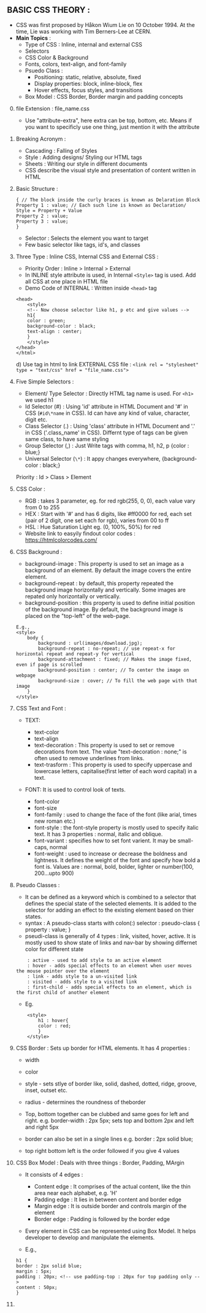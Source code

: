 ## BASIC CSS THEORY :

-   CSS was first proposed by Håkon Wium Lie on 10 October 1994. At the time, Lie was working with Tim Berners-Lee at CERN.
-   **Main Topics** :
    -   Type of CSS : Inline, internal and external CSS
    -   Selectors
    -   CSS Color & Background
    -   Fonts, colors, text-align, and font-family
    -   Psuedo Class :
        -   Positioning: static, relative, absolute, fixed
        -   Display properties: block, inline-block, flex
        -   Hover effects, focus styles, and transitions
    -   Box Model : CSS Border, Border margin and padding concepts

0.  file Extension : file_name.css
    -   Use "attribute-extra", here extra can be top, bottom, etc. Means if you want to specificly use one thing, just mention it with the attribute
1.  Breaking Acronym :

    -   Cascading : Falling of Styles
    -   Style : Adding designs/ Styling our HTML tags
    -   Sheets : Writing our style in different documents
    -   CSS describe the visual style and presentation of content written in HTML

2.  Basic Structure :

    ```Selector // The selector + Declaration Block is known as CSS Rule
    { // The block inside the curly braces is known as Delaration Block
    Property 1 : value; // Each such line is known as Declaration/ Style = Property + Value
    Property 2 : value;
    Property 3 : value;
    }
    ```

    -   Selector : Selects the element you want to target
    -   Few basic selector like tags, id's, and classes

3.  Three Type : Inline CSS, Internal CSS and External CSS :

    -   Priority Order : Inline > Internal > External
    -   In INLINE style attribute is used, in Internal `<Style>` tag is used. Add all CSS at one place in HTML file
    -   Demo Code of INTERNAL : Written inside `<head>` tag

    ```<html>
    <head>
        <style>
        <!-- Now choose selector like h1, p etc and give values -->
        h1{
        color : green;
        background-color : black;
        text-align : center;
        }
        </style>
    </head>
    </html>
    ```

    d) Use <link> tag in html to link EXTERNAL CSS file : `<link rel = "stylesheet" type = "text/css" href = "file_name.css">`

4.  Five Simple Selectors :

    -   Element/ Type Selector : Directly HTML tag name is used. For `<h1>` we used h1
    -   Id Selector (#) : Using 'id' attribute in HTML Document and '#' in CSS (`#id\*name` in CSS). Id can have any kind of value, character, digit etc.
    -   Class Selector (.) : Using 'class' attribute in HTML Document and '.' in CSS ('.class_name' in CSS). Differnt type of tags can be given same class, to have same styling
    -   Group Selector (,) : Just Write tags with comma, h1, h2, p {color : blue;}
    -   Universal Selector (`\*`) : It appy changes everywhere, {background-color : black;}

    Priority : Id > Class > Element

5.  CSS Color :

    -   RGB : takes 3 parameter, eg. for red rgb(255, 0, 0), each value vary from 0 to 255
    -   HEX : Start with '#' and has 6 digits, like #ff0000 for red, each set (pair of 2 digit, one set each for rgb), varies from 00 to ff
    -   HSL : Hue Saturation Light eg. (0, 100%, 50%) for red
    -   Website link to easyily findout color codes : https://htmlcolorcodes.com/

6.  CSS Background :

    -   background-image : This property is used to set an image as a background of an element. By default the image covers the entire element.
    -   background-repeat : by default, this property repeated the background image horizontally and vertically. Some images are repated only horizontally or vertically.
    -   background-position : this property is used to define initial position of the background image. By default, the background image is placed on the "top-left" of the web-page.

    ```
    E.g.,
    <style>
        body {
            background : url(images/download.jpg);
            background-repeat : no-repeat; // use repeat-x for horizontal repeat and repeat-y for vertical
            background-attachment : fixed; // Makes the image fixed, even if page is scrolled
            background-position : center; // To center the image on webpage
            background-size : cover; // To fill the web page with that image
        }
    </style>
    ```

7.  CSS Text and Font :

    -   TEXT:

        -   text-color
        -   text-align
        -   text-decoration : This property is used to set or remove decorations from text. The value "text-decoration : none;" is often used to remove underlines from links.
        -   text-trasform : This property is used to specify uppercase and lowercase letters, capitalise(first letter of each word capital) in a text.

    -   FONT: It is used to control look of texts.
        -   font-color
        -   font-size
        -   font-family : used to change the face of the font (like arial, times new roman etc.)
        -   font-style : the font-style property is mostly used to specify italic text. It has 3 properties : normal, italic and oblique.
        -   font-variant : specifies how to set font varient. It may be small-caps, normal
        -   font-weight : used to increase or decrease the boldness and lightness. It defines the weight of the font and specify how bold a font is. Values are : normal, bold, bolder, lighter or number(100, 200...upto 900)

8.  Pseudo Classes :

    -   It can be defined as a keyword which is combined to a selector that defines the special state of the selected elements. It is added to the selector for adding an effect to the existing element based on thier states.
    -   syntax : A pseudo-class starts with colon(:)
        selector : pseudo-class {
        property : value;
        }
    -   pseudi-class is generally of 4 types : link, visited, hover, active. It is mostly used to show state of links and nav-bar by showing differnet color for different state

    ```
        : active - used to add style to an active element
        : hover - adds special effects to an element when user moves the mouse pointer over the element
        : link - adds style to a un-visited link
        : visited - adds style to a visited link
        : first-child - adds special effects to an element, which is the first child of another element
    ```

    -   Eg.

    ```
        <style>
            h1 : hover{
            color : red;
            }
        </style>
    ```

9.  CSS Border : Sets up border for HTML elements. It has 4 properties :

    -   width
    -   color
    -   style - sets stlye of border like, solid, dashed, dotted, ridge, groove, inset, outset etc.
    -   radius - determines the roundness of theborder

    -   Top, bottom together can be clubbed and same goes for left and right. e.g. border-width : 2px 5px; sets top and bottom 2px and left and right 5px
    -   border can also be set in a single lines e.g. border : 2px solid blue;
    -   top right bottom left is the order followed if you give 4 values

10. CSS Box Model : Deals with three things : Border, Padding, MArgin

    -   It consists of 4 edges :

        -   Content edge : It comprises of the actual content, like the thin area near each alphabet, e.g. 'H'
        -   Padding edge : It lies in between content and border edge
        -   Margin edge : It is outside border and controls margin of the element
        -   Border edge : Padding is followed by the border edge

    -   Every element in CSS can be represented using Box Model. It helps developer to develop and manipulate the elements.
    -   E.g.,

    ```
    h1 {
    border : 2px solid blue;
    margin : 5px;
    padding : 20px; <!-- use padding-top : 20px for top padding only -->
    content : 50px;
    }
    ```

11.
